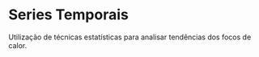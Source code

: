 # Series Temporais

Utilização de técnicas estatísticas para analisar tendências dos focos de calor.




